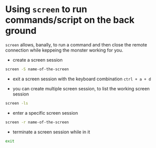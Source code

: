 # Using `screen` to run commands/script on the back ground

`screen` allows, banally, to run a command and then close the remote connection while keppeing the monster working for you.

 - create a screen session

 ```bash
 screen -S name-of-the-screen
 ```

- exit a screen session with the keyboard combination `ctrl + a + d`

- you can create multiple screen session, to list the working screen session

 ```bash
 screen -ls
 ```

- enter a specific screen session

 ```bash
 screen -r name-of-the-screen
 ```

- terminate a screen session while in it
 ```bash
 exit
 ```
